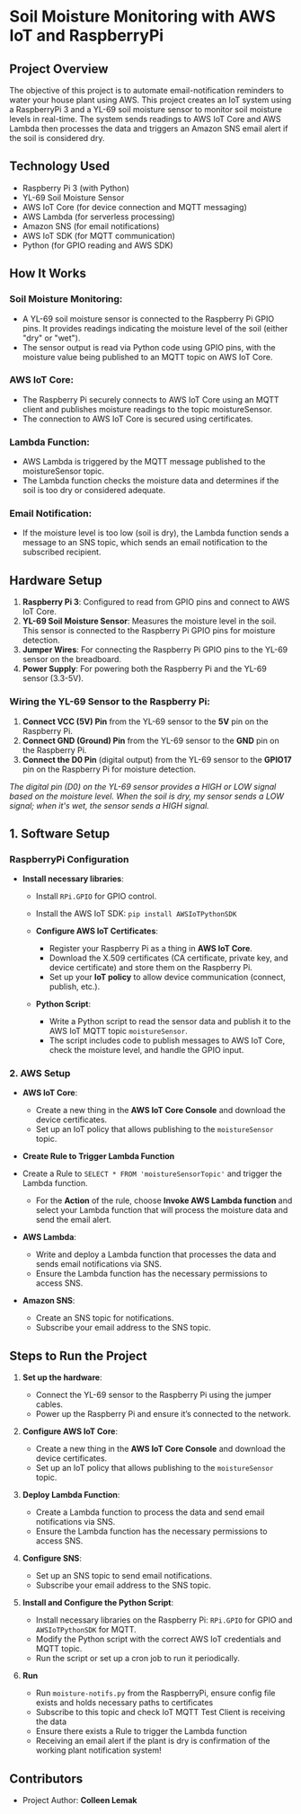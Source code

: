 # Soil Moisture Monitoring with AWS IoT and RaspberryPi

## Project Overview
The objective of this project is to automate email-notification reminders to water your house plant using AWS. This project creates an IoT system using a RaspberryPi 3 and a YL-69 soil moisture sensor to monitor soil moisture levels in real-time. The system sends readings to AWS IoT Core and AWS Lambda then processes the data and triggers an Amazon SNS email alert if the soil is considered dry.

## Technology Used
- Raspberry Pi 3 (with Python)
- YL-69 Soil Moisture Sensor
- AWS IoT Core (for device connection and MQTT messaging)
- AWS Lambda (for serverless processing)
- Amazon SNS (for email notifications)
- AWS IoT SDK (for MQTT communication)
- Python (for GPIO reading and AWS SDK)

## How It Works
### Soil Moisture Monitoring:
- A YL-69 soil moisture sensor is connected to the Raspberry Pi GPIO pins. It provides readings indicating the moisture level of the soil (either "dry" or "wet").
- The sensor output is read via Python code using GPIO pins, with the moisture value being published to an MQTT topic on AWS IoT Core.

### AWS IoT Core:
- The Raspberry Pi securely connects to AWS IoT Core using an MQTT client and publishes moisture readings to the topic moistureSensor.
- The connection to AWS IoT Core is secured using certificates.

### Lambda Function:
- AWS Lambda is triggered by the MQTT message published to the moistureSensor topic.
- The Lambda function checks the moisture data and determines if the soil is too dry or considered adequate.

### Email Notification:
- If the moisture level is too low (soil is dry), the Lambda function sends a message to an SNS topic, which sends an email notification to the subscribed recipient.

## Hardware Setup
1. **Raspberry Pi 3**: Configured to read from GPIO pins and connect to AWS IoT Core.
2. **YL-69 Soil Moisture Sensor**: Measures the moisture level in the soil. This sensor is connected to the Raspberry Pi GPIO pins for moisture detection.
3. **Jumper Wires**: For connecting the Raspberry Pi GPIO pins to the YL-69 sensor on the breadboard.
4. **Power Supply**: For powering both the Raspberry Pi and the YL-69 sensor (3.3-5V).

### Wiring the YL-69 Sensor to the Raspberry Pi:
1. **Connect VCC (5V) Pin** from the YL-69 sensor to the **5V** pin on the Raspberry Pi.
2. **Connect GND (Ground) Pin** from the YL-69 sensor to the **GND** pin on the Raspberry Pi.
3. **Connect the D0 Pin** (digital output) from the YL-69 sensor to the **GPIO17** pin on the Raspberry Pi for moisture detection.

*The digital pin (D0) on the YL-69 sensor provides a HIGH or LOW signal based on the moisture level. When the soil is dry, my sensor sends a LOW signal; when it's wet, the sensor sends a HIGH signal.*

## 1. Software Setup
### RaspberryPi Configuration
- **Install necessary libraries**:
     - Install `RPi.GPIO` for GPIO control.
     - Install the AWS IoT SDK: `pip install AWSIoTPythonSDK`
   
   - **Configure AWS IoT Certificates**:
     - Register your Raspberry Pi as a thing in **AWS IoT Core**.
     - Download the X.509 certificates (CA certificate, private key, and device certificate) and store them on the Raspberry Pi.
     - Set up your **IoT policy** to allow device communication (connect, publish, etc.).

   - **Python Script**:
     - Write a Python script to read the sensor data and publish it to the AWS IoT MQTT topic `moistureSensor`.
     - The script includes code to publish messages to AWS IoT Core, check the moisture level, and handle the GPIO input.

### 2. AWS Setup
   - **AWS IoT Core**:
     - Create a new thing in the **AWS IoT Core Console** and download the device certificates.
     - Set up an IoT policy that allows publishing to the `moistureSensor` topic.
   - **Create Rule to Trigger Lambda Function**
   - Create a Rule to `SELECT * FROM 'moistureSensorTopic'` and trigger the Lambda function.
      - For the **Action** of the rule, choose **Invoke AWS Lambda function** and select your Lambda function that will process the moisture data and send the email alert.
   - **AWS Lambda**:
     - Write and deploy a Lambda function that processes the data and sends email notifications via SNS.
     - Ensure the Lambda function has the necessary permissions to access SNS.

   - **Amazon SNS**:
     - Create an SNS topic for notifications.
     - Subscribe your email address to the SNS topic.
    
## Steps to Run the Project

1. **Set up the hardware**:
   - Connect the YL-69 sensor to the Raspberry Pi using the jumper cables.
   - Power up the Raspberry Pi and ensure it’s connected to the network.

2. **Configure AWS IoT Core**:
   - Create a new thing in the **AWS IoT Core Console** and download the device certificates.
   - Set up an IoT policy that allows publishing to the `moistureSensor` topic.

3. **Deploy Lambda Function**:
   - Create a Lambda function to process the data and send email notifications via SNS.
   - Ensure the Lambda function has the necessary permissions to access SNS.

4. **Configure SNS**:
   - Set up an SNS topic to send email notifications.
   - Subscribe your email address to the SNS topic.

5. **Install and Configure the Python Script**:
   - Install necessary libraries on the Raspberry Pi: `RPi.GPIO` for GPIO and `AWSIoTPythonSDK` for MQTT.
   - Modify the Python script with the correct AWS IoT credentials and MQTT topic.
   - Run the script or set up a cron job to run it periodically.

6. **Run**
   - Run `moisture-notifs.py` from the RaspberryPi, ensure config file exists and holds necessary paths to certificates
   - Subscribe to this topic and check IoT MQTT Test Client is receiving the data
   - Ensure there exists a Rule to trigger the Lambda function
   - Receiving an email alert if the plant is dry is confirmation of the working plant notification system! 

## Contributors
- Project Author: **Colleen Lemak**

